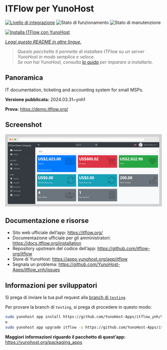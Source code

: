 <!--
N.B.: Questo README è stato automaticamente generato da <https://github.com/YunoHost/apps/tree/master/tools/readme_generator>
NON DEVE essere modificato manualmente.
-->

# ITFlow per YunoHost

[![Livello di integrazione](https://dash.yunohost.org/integration/itflow.svg)](https://dash.yunohost.org/appci/app/itflow) ![Stato di funzionamento](https://ci-apps.yunohost.org/ci/badges/itflow.status.svg) ![Stato di manutenzione](https://ci-apps.yunohost.org/ci/badges/itflow.maintain.svg)

[![Installa ITFlow con YunoHost](https://install-app.yunohost.org/install-with-yunohost.svg)](https://install-app.yunohost.org/?app=itflow)

*[Leggi questo README in altre lingue.](./ALL_README.md)*

> *Questo pacchetto ti permette di installare ITFlow su un server YunoHost in modo semplice e veloce.*  
> *Se non hai YunoHost, consulta [la guida](https://yunohost.org/install) per imparare a installarlo.*

## Panoramica

IT documentation, ticketing and accounting system for small MSPs.

**Versione pubblicata:** 2024.03.31~ynh1

**Prova:** <https://demo.itflow.org/>

## Screenshot

![Screenshot di ITFlow](./doc/screenshots/readme.gif)

## Documentazione e risorse

- Sito web ufficiale dell’app: <https://itflow.org/>
- Documentazione ufficiale per gli amministratori: <https://docs.itflow.org/installation>
- Repository upstream del codice dell’app: <https://github.com/itflow-org/itflow>
- Store di YunoHost: <https://apps.yunohost.org/app/itflow>
- Segnala un problema: <https://github.com/YunoHost-Apps/itflow_ynh/issues>

## Informazioni per sviluppatori

Si prega di inviare la tua pull request alla [branch di `testing`](https://github.com/YunoHost-Apps/itflow_ynh/tree/testing).

Per provare la branch di `testing`, si prega di procedere in questo modo:

```bash
sudo yunohost app install https://github.com/YunoHost-Apps/itflow_ynh/tree/testing --debug
o
sudo yunohost app upgrade itflow -u https://github.com/YunoHost-Apps/itflow_ynh/tree/testing --debug
```

**Maggiori informazioni riguardo il pacchetto di quest’app:** <https://yunohost.org/packaging_apps>

